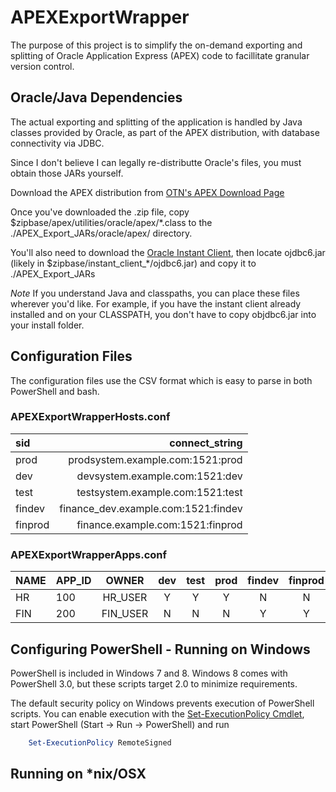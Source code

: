 # APEXExportWrapper
The purpose of this project is to simplify the on-demand exporting
and splitting of Oracle Application Express (APEX) code to facillitate
granular version control.

## Oracle/Java Dependencies
The actual exporting and splitting of the application is handled by
Java classes provided by Oracle, as part of the APEX distribution,
with database connectivity via JDBC.

Since I don't believe I can legally re-distributte Oracle's files, you
must obtain those JARs yourself.

Download the APEX distribution from [OTN's APEX Download Page](http://www.oracle.com/technetwork/developer-tools/apex/downloads/index.html?ssSourceSiteId=otnru)

Once you've downloaded the .zip file, copy $zipbase/apex/utilities/oracle/apex/\*.class
to the ./APEX_Export_JARs/oracle/apex/ directory.

You'll also need to download the [Oracle Instant Client](http://www.oracle.com/technetwork/database/features/instant-client/index-097480.html),
then locate ojdbc6.jar (likely in $zipbase/instant_client_\*/ojdbc6.jar) and copy it to ./APEX_Export_JARs

*Note*
If you understand Java and classpaths, you can place these files wherever you'd like.  For example, if you
have the instant client already installed and on your CLASSPATH, you don't have to copy objdbc6.jar into
your install folder.

## Configuration Files
The configuration files use the CSV format which is easy to parse in both PowerShell and bash.

### APEXExportWrapperHosts.conf

sid 	| connect_string
:------ | -------------:
prod	| prodsystem.example.com:1521:prod
dev		| devsystem.example.com:1521:dev
test	| testsystem.example.com:1521:test
findev	| finance_dev.example.com:1521:findev
finprod	| finance.example.com:1521:finprod

### APEXExportWrapperApps.conf

NAME	| APP_ID	| OWNER	| dev	| test	| prod	| findev	| finprod	|
:-------|:----------|:-----:|:-----:|:-----:|:-----:|:---------:|:---------:|
HR|100|HR_USER|Y|Y|Y|N|N
FIN|200|FIN_USER|N|N|N|Y|Y

## Configuring PowerShell - Running on Windows
PowerShell is included in Windows 7 and 8.  Windows 8 comes with PowerShell 3.0, but these
scripts target 2.0 to minimize requirements.

The default security policy on Windows prevents execution of PowerShell scripts.  You can enable
execution with the [Set-ExecutionPolicy Cmdlet](http://technet.microsoft.com/en-us/library/ee176961.aspx),
start PowerShell (Start -> Run -> PowerShell) and run
```powershell
	Set-ExecutionPolicy RemoteSigned
```

## Running on *nix/OSX


